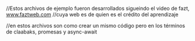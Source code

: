 //Estos archivos de ejemplo fueron desarrollados sigueindo el video de fazt, www.faztweb.com
//cuya web es de quien es el crédito del aprendizaje

//en estos archivos son como crear un mismo código pero en los términos de claabaks, promesas y async-await
